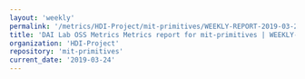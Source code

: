 ```yaml
---
layout: 'weekly'
permalink: '/metrics/HDI-Project/mit-primitives/WEEKLY-REPORT-2019-03-24'
title: 'DAI Lab OSS Metrics Metrics report for mit-primitives | WEEKLY-REPORT-2019-03-24'
organization: 'HDI-Project'
repository: 'mit-primitives'
current_date: '2019-03-24'
---
```

